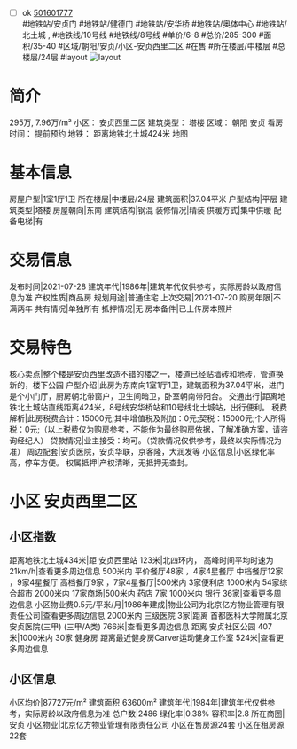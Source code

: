 - [ ] ok [501601777](https://bj.5i5j.com/ershoufang/501601777.html)  
 #地铁站/安贞门 #地铁站/健德门 #地铁站/安华桥 #地铁站/奥体中心 #地铁站/北土城 ,  #地铁线/10号线 #地铁线/8号线
#单价/6-8 #总价/285-300 #面积/35-40   #区域/朝阳/安贞/小区-安贞西里二区 #在售 #所在楼层/中楼层 #总楼层/24层 #layout 
![layout](http://image2a.5i5j.com/bdir/layout/161262.jpg_P5.jpg) 
# 简介 
 295万,  7.96万/m² 
小区： 安贞西里二区
建筑类型： 塔楼
区域： 朝阳 安贞
看房时间： 提前预约
地铁： 距离地铁北土城424米 地图
# 基本信息 
 房屋户型|1室1厅1卫
所在楼层|中楼层/24层
建筑面积|37.04平米
户型结构|平层
建筑类型|塔楼
房屋朝向|东南
建筑结构|钢混
装修情况|精装
供暖方式|集中供暖
配备电梯|有
# 交易信息 
 发布时间|2021-07-28
建筑年代|1986年|建筑年代仅供参考，实际房龄以政府信息为准
产权性质|商品房
规划用途|普通住宅
上次交易|2021-07-20
购房年限|不满两年
共有情况|单独所有
抵押情况|无
房本备件|已上传房本照片
# 交易特色 
 核心卖点|整个楼是安贞西里改造不错的楼之一，楼道已经贴墙砖和地砖，管道换新的，楼下公园
户型介绍|此房为东南向1室1厅1卫，建筑面积为37.04平米，进门是个小门厅，厨房朝北带窗户，卫生间暗卫，卧室朝南带阳台。
交通出行|距离地铁北土城站直线距离424米，8号线安华桥站和10号线北土城站，出行便利。
税费解析|此房税费合计：15000元;其中增值税及附加：0元;契税：15000元;个人所得税：0元;（以上税费仅为购房参考，不能作为最终购房依据，了解准确方案，请咨询经纪人）
贷款情况|业主接受：均可。（贷款情况仅供参考，最终以实际情况为准）
周边配套|安贞医院，安贞华联，京客隆，大润发等
小区信息|小区绿化率高，停车方便。
权属抵押|产权清晰，无抵押无查封。
# 小区 安贞西里二区
## 小区指数 
 距离地铁北土城434米|距 安贞西里站 123米|北四环内， 高峰时间平均时速为21km/h|查看更多周边信息
500米内 平价餐厅48家 ，4家4星餐厅
中档餐厅12家 ，9家4星餐厅
高档餐厅9家 ，7家4星餐厅|500米内 3家便利店
1000米内 54家综合超市
2000米内 17家商场|500米内 药店 7家
1000米内 银行 36家|查看更多周边信息
小区物业费0.5元/平米/月|1986年建成|物业公司为北京亿方物业管理有限责任公司|查看更多周边信息
2000米内 三级医院 3家|距离 首都医科大学附属北京安贞医院(三甲) (三甲/A类) 766米|查看更多周边信息
距离 安贞社区公园 407米|1000米内 30家 健身房
距离最近健身房Carver运动健身工作室 524米|查看更多周边信息
## 小区信息 
 小区均价|87727元/m²
建筑面积|63600m²
建筑年代|1984年|建筑年代仅供参考，实际房龄以政府信息为准
总户数|2486
绿化率|0.38%
容积率|2.8
所在商圈|安贞
小区物业|北京亿方物业管理有限责任公司
小区在售房源24套
小区在租房源22套
